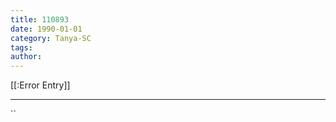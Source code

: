 ```yaml
---
title: 110893
date: 1990-01-01
category: Tanya-SC
tags: 
author: 
---
```


[[:Error Entry]]

---



``
